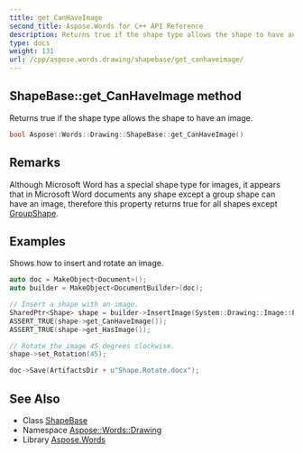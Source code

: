 ```yaml
---
title: get_CanHaveImage
second_title: Aspose.Words for C++ API Reference
description: Returns true if the shape type allows the shape to have an image.
type: docs
weight: 131
url: /cpp/aspose.words.drawing/shapebase/get_canhaveimage/
---
```

## ShapeBase::get_CanHaveImage method


Returns true if the shape type allows the shape to have an image.

```cpp
bool Aspose::Words::Drawing::ShapeBase::get_CanHaveImage()
```

## Remarks


Although Microsoft Word has a special shape type for images, it appears that in Microsoft Word documents any shape except a group shape can have an image, therefore this property returns true for all shapes except [GroupShape](../../groupshape/).

## Examples



Shows how to insert and rotate an image. 
```cpp
auto doc = MakeObject<Document>();
auto builder = MakeObject<DocumentBuilder>(doc);

// Insert a shape with an image.
SharedPtr<Shape> shape = builder->InsertImage(System::Drawing::Image::FromFile(ImageDir + u"Logo.jpg"));
ASSERT_TRUE(shape->get_CanHaveImage());
ASSERT_TRUE(shape->get_HasImage());

// Rotate the image 45 degrees clockwise.
shape->set_Rotation(45);

doc->Save(ArtifactsDir + u"Shape.Rotate.docx");
```

## See Also

* Class [ShapeBase](../)
* Namespace [Aspose::Words::Drawing](../../)
* Library [Aspose.Words](../../../)

